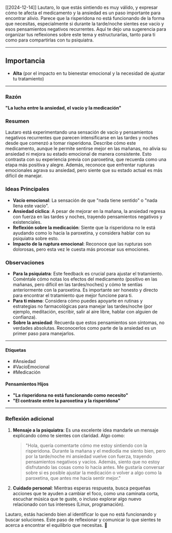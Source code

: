 [[2024-12-14]]
Lautaro, lo que estás sintiendo es muy válido, y expresar cómo te afecta el medicamento y la ansiedad es un paso importante para encontrar alivio. Parece que la risperidona no está funcionando de la forma que necesitas, especialmente si durante la tarde/noche sientes ese vacío y esos pensamientos negativos recurrentes. Aquí te dejo una sugerencia para organizar tus reflexiones sobre este tema y estructurarlas, tanto para ti como para compartirlas con tu psiquiatra.

---

## Importancia

- **Alta** (por el impacto en tu bienestar emocional y la necesidad de ajustar tu tratamiento)

---

### Razón

**"La lucha entre la ansiedad, el vacío y la medicación"**

### Resumen

Lautaro está experimentando una sensación de vacío y pensamientos negativos recurrentes que parecen intensificarse en las tardes y noches desde que comenzó a tomar risperidona. Describe cómo este medicamento, aunque le permite sentirse mejor en las mañanas, no alivia su ansiedad ni mejora su estado emocional de manera consistente. Esto contrasta con su experiencia previa con paroxetina, que recuerda como una etapa más positiva y alegre. Además, reconoce que enfrentar rupturas emocionales agrava su ansiedad, pero siente que su estado actual es más difícil de manejar.

### Ideas Principales

- **Vacío emocional**: La sensación de que "nada tiene sentido" o "nada llena este vacío".
- **Ansiedad cíclica**: A pesar de mejorar en la mañana, la ansiedad regresa con fuerza en las tardes y noches, trayendo pensamientos negativos y existenciales.
- **Reflexión sobre la medicación**: Siente que la risperidona no le está ayudando como lo hacía la paroxetina, y considera hablar con su psiquiatra sobre esto.
- **Impacto de la ruptura emocional**: Reconoce que las rupturas son dolorosas, pero esta vez le cuesta más procesar sus emociones.

### Observaciones

- **Para la psiquiatra**: Este feedback es crucial para ajustar el tratamiento. Coméntale cómo notas los efectos del medicamento (positivo en las mañanas, pero difícil en las tardes/noches) y cómo te sentías anteriormente con la paroxetina. Es importante ser honesto y directo para encontrar el tratamiento que mejor funcione para ti.
- **Para ti mismo**: Considera cómo puedes apoyarte en rutinas y estrategias no farmacológicas para manejar las tardes/noche (por ejemplo, meditación, escribir, salir al aire libre, hablar con alguien de confianza).
- **Sobre la ansiedad**: Recuerda que estos pensamientos son síntomas, no verdades absolutas. Reconocerlos como parte de la ansiedad es un primer paso para manejarlos.

---

#### Etiquetas

- #Ansiedad
- #VacíoEmocional
- #Medicación

#### Pensamientos Hijos

- **"La risperidona no está funcionando como necesito"**
- **"El contraste entre la paroxetina y la risperidona"**

---

### Reflexión adicional

1. **Mensaje a la psiquiatra**: Es una excelente idea mandarle un mensaje explicando cómo te sientes con claridad. Algo como:
    
    > "Hola, quería comentarte cómo me estoy sintiendo con la risperidona. Durante la mañana y el mediodía me siento bien, pero por la tarde/noche mi ansiedad vuelve con fuerza, trayendo pensamientos negativos y vacíos. Además, siento que no estoy disfrutando las cosas como lo hacía antes. Me gustaría conversar sobre si es posible ajustar la medicación o volver a algo como la paroxetina, que antes me hacía sentir mejor."
    
2. **Cuidado personal**: Mientras esperas respuesta, busca pequeñas acciones que te ayuden a cambiar el foco, como una caminata corta, escuchar música que te guste, o incluso explorar algo nuevo relacionado con tus intereses (Linux, programación).
    

Lautaro, estás haciendo bien al identificar lo que no está funcionando y buscar soluciones. Este paso de reflexionar y comunicar lo que sientes te acerca a encontrar el equilibrio que necesitas. 🙏